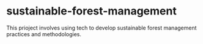 # sustainable-forest-management
This prioject involves using tech to develop sustainable forest management practices and methodologies.